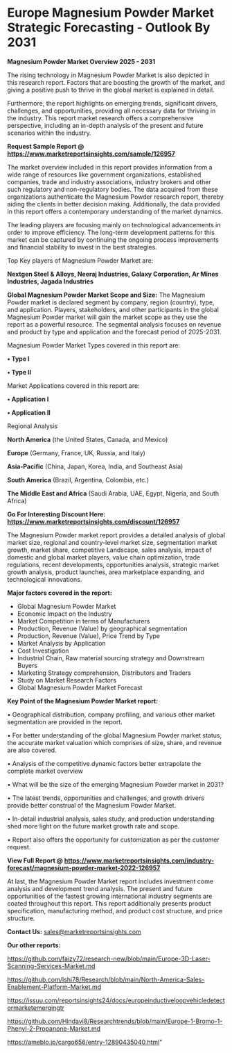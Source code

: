 # Europe Magnesium Powder Market Strategic Forecasting - Outlook By 2031

<Strong> Magnesium Powder Market Overview 2025 - 2031</strong>

The rising technology in Magnesium Powder Market is also depicted in this research report. Factors that are boosting the growth of the market, and giving a positive push to thrive in the global market is explained in detail.

Furthermore, the report highlights on emerging trends, significant drivers, challenges, and opportunities, providing all necessary data for thriving in the industry. This report market research offers a comprehensive perspective, including an in-depth analysis of the present and future scenarios within the industry.

<strong>Request Sample Report @ <a href=https://www.marketreportsinsights.com/sample/126957>https://www.marketreportsinsights.com/sample/126957</a></strong>

The market overview included in this report provides information from a wide range of resources like government organizations, established companies, trade and industry associations, industry brokers and other such regulatory and non-regulatory bodies. The data acquired from these organizations authenticate the Magnesium Powder research report, thereby aiding the clients in better decision making. Additionally, the data provided in this report offers a contemporary understanding of the market dynamics.

The leading players are focusing mainly on technological advancements in order to improve efficiency. The long-term development patterns for this market can be captured by continuing the ongoing process improvements and financial stability to invest in the best strategies.

Top Key players of Magnesium Powder Market are:

<strong>Nextgen Steel & Alloys, Neeraj Industries, Galaxy Corporation, Ar Mines Industries, Jagada Industries</strong>

<strong><b>Global Magnesium Powder Market Scope and Size:</b></strong>
The Magnesium Powder market is declared segment by company, region (country), type, and application. Players, stakeholders, and other participants in the global Magnesium Powder market will gain the market scope as they use the report as a powerful resource. The segmental analysis focuses on revenue and product by type and application and the forecast period of 2025-2031.

Magnesium Powder Market Types covered in this report are:

<strong>• Type I

• Type II</strong>

Market Applications covered in this report are:

<strong>• Application I

• Application II</strong> 

Regional Analysis

<strong>North America</strong> (the United States, Canada, and Mexico)

<strong>Europe</strong> (Germany, France, UK, Russia, and Italy)

<strong>Asia-Pacific</strong> (China, Japan, Korea, India, and Southeast Asia)

<strong>South America</strong> (Brazil, Argentina, Colombia, etc.)

<strong>The Middle East and Africa</strong> (Saudi Arabia, UAE, Egypt, Nigeria, and South Africa)

<strong>Go For Interesting Discount Here: <a href=https://www.marketreportsinsights.com/discount/126957>https://www.marketreportsinsights.com/discount/126957</a></strong>

The Magnesium Powder market report provides a detailed analysis of global market size, regional and country-level market size, segmentation market growth, market share, competitive Landscape, sales analysis, impact of domestic and global market players, value chain optimization, trade regulations, recent developments, opportunities analysis, strategic market growth analysis, product launches, area marketplace expanding, and technological innovations.

<strong><b>Major factors covered in the report:</b></strong>
<ul>
  <li>Global Magnesium Powder Market </li>
  <li>Economic Impact on the Industry</li>
  <li>Market Competition in terms of Manufacturers</li>
  <li>Production, Revenue (Value) by geographical segmentation</li>
  <li>Production, Revenue (Value), Price Trend by Type</li>
  <li>Market Analysis by Application</li>
  <li>Cost Investigation</li>
  <li>Industrial Chain, Raw material sourcing strategy and Downstream Buyers</li>
  <li>Marketing Strategy comprehension, Distributors and Traders</li>
  <li>Study on Market Research Factors</li>
  <li>Global Magnesium Powder Market Forecast</li>
</ul>

<strong><b>Key Point of the Magnesium Powder Market report:</b></strong>

• Geographical distribution, company profiling, and various other market segmentation are provided in the report.

• For better understanding of the global Magnesium Powder market status, the accurate market valuation which comprises of size, share, and revenue are also covered.

• Analysis of the competitive dynamic factors better extrapolate the complete market overview

• What will be the size of the emerging Magnesium Powder market in 2031?

• The latest trends, opportunities and challenges, and growth drivers provide better construal of the Magnesium Powder Market.

• In-detail industrial analysis, sales study, and production understanding shed more light on the future market growth rate and scope.

• Report also offers the opportunity for customization as per the customer request.

<strong><b>View Full Report @ <a href=https://www.marketreportsinsights.com/industry-forecast/magnesium-powder-market-2022-126957>https://www.marketreportsinsights.com/industry-forecast/magnesium-powder-market-2022-126957</a></b></strong>


At last, the Magnesium Powder Market report includes investment come analysis and development trend analysis. The present and future opportunities of the fastest growing international industry segments are coated throughout this report. This report additionally presents product specification, manufacturing method, and product cost structure, and price structure.

<strong>Contact Us:</strong>
sales@marketreportsinsights.com

<strong>Our other reports:</strong>

<a href=https://github.com/faizy72/research-new/blob/main/Europe-3D-Laser-Scanning-Services-Market.md>https://github.com/faizy72/research-new/blob/main/Europe-3D-Laser-Scanning-Services-Market.md</a>

<a href=https://github.com/Ishi78/Research/blob/main/North-America-Sales-Enablement-Platform-Market.md>https://github.com/Ishi78/Research/blob/main/North-America-Sales-Enablement-Platform-Market.md</a>

<a href=https://issuu.com/reportsinsights24/docs/europeinductiveloopvehicledetectormarketemergingtr>https://issuu.com/reportsinsights24/docs/europeinductiveloopvehicledetectormarketemergingtr</a>

<a href=https://github.com/Hindavi8/Researchtrends/blob/main/Europe-1-Bromo-1-Phenyl-2-Propanone-Market.md>https://github.com/Hindavi8/Researchtrends/blob/main/Europe-1-Bromo-1-Phenyl-2-Propanone-Market.md</a>

<a href=https://ameblo.jp/cargo656/entry-12890435040.html>https://ameblo.jp/cargo656/entry-12890435040.html</a>"
